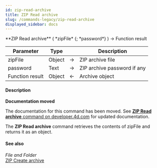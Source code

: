 ```yaml
---
id: zip-read-archive
title: ZIP Read archive
slug: /commands-legacy/zip-read-archive
displayed_sidebar: docs
---
```


<!--REF #_command_.ZIP Read archive.Syntax-->**ZIP Read archive** ( *zipFile* {; *password*} ) -> Function result<!-- END REF-->
<!--REF #_command_.ZIP Read archive.Params-->
| Parameter | Type |  | Description |
| --- | --- | --- | --- |
| zipFile | Object | &rarr; | ZIP archive file |
| password | Text | &rarr; | ZIP archive password if any |
| Function result | Object | &larr; | Archive object |

<!-- END REF-->

#### Description 



**Documentation moved**

The documentation for this command has been moved. See [**ZIP Read archive** command on developer.4d.com](https://developer.4d.com/docs/API/ZipArchiveClass#zip-read-archive) for updated documentation.

The **ZIP Read archive** command retrieves the contents of zipFile and returns it as an object. 

#### See also 

*File and Folder*  
[ZIP Create archive](zip-create-archive.md)  